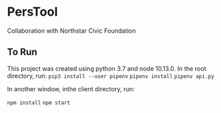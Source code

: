 # PersTool

Collaboration with Northstar Civic Foundation

## To Run

This project was created using python 3.7 and node 10.13.0. In the root directory, run:
`pip3 install --user pipenv`
`pipenv install`
`pipenv api.py`

In another window, inthe client directory, run:

`npm install`
`npm start`